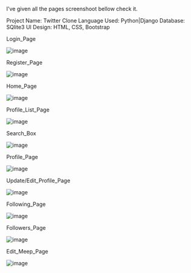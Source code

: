 I've given all the pages screenshoot bellow check it.

Project Name: Twitter Clone Language Used: Python|Django Database: SQlite3 UI Design: HTML, CSS, Bootstrap


Login_Page

![image](https://github.com/user-attachments/assets/f7eeb39d-f60a-4347-a245-e12bc552a598)


Register_Page

![image](https://github.com/user-attachments/assets/0d900432-ff87-42ab-92db-5e5375619193)


Home_Page

![image](https://github.com/user-attachments/assets/30098450-452c-4f20-a5e0-06e44a7bcaaa)


Profile_List_Page

![image](https://github.com/user-attachments/assets/727962b5-8bc2-404f-8eec-cd6047f60ef4)


Search_Box

![image](https://github.com/user-attachments/assets/266aec9d-26c9-46d8-935b-831908375189)


Profile_Page

![image](https://github.com/user-attachments/assets/502234be-268b-486c-a4fc-4a9d533fa01c)


Update/Edit_Profile_Page

![image](https://github.com/user-attachments/assets/3d5cdf81-0709-4094-bb36-942f0d145212)


Following_Page

![image](https://github.com/user-attachments/assets/ed06797a-d815-4ea4-b911-11dd5be6a34a)


Followers_Page

![image](https://github.com/user-attachments/assets/0da2e389-1586-4dc3-a31c-18138516a752)


Edit_Meep_Page


![image](https://github.com/user-attachments/assets/0e3608d1-1071-4413-b04d-3504e731d967)











